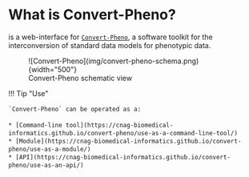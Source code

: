 # What is Convert-Pheno?

is a web-interface for [`Convert-Pheno`](https://cnag-biomedical-informatics.github.io/convert-pheno/), a software toolkit for the interconversion of standard data models for phenotypic data.

<figure markdown>
 ![Convert-Pheno](img/convert-pheno-schema.png){width="500"}
 <figcaption>Convert-Pheno schematic view</figcaption>
</figure>

<!-- add a gif -->

!!! Tip "Use"

    `Convert-Pheno` can be operated as a:

    * [Command-line tool](https://cnag-biomedical-informatics.github.io/convert-pheno/use-as-a-command-line-tool/)
    * [Module](https://cnag-biomedical-informatics.github.io/convert-pheno/use-as-a-module/)
    * [API](https://cnag-biomedical-informatics.github.io/convert-pheno/use-as-an-api/)
